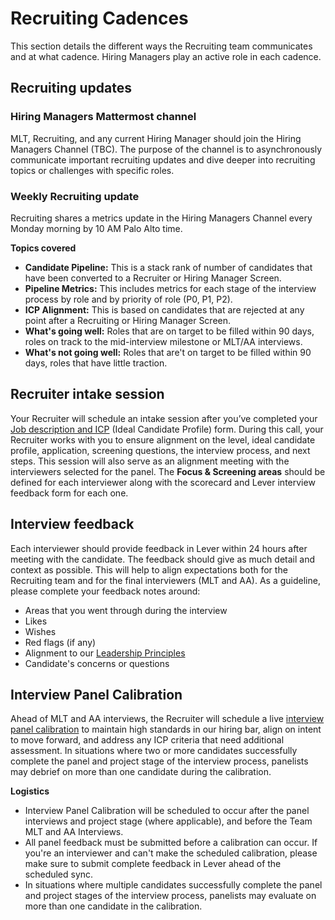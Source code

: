 # Recruiting Cadences

This section details the different ways the Recruiting team communicates and at what cadence. Hiring Managers play an active role in each cadence.

## Recruiting updates

### Hiring Managers Mattermost channel

MLT, Recruiting, and any current Hiring Manager should join the Hiring Managers Channel \(TBC\). The purpose of the channel is to asynchronously communicate important recruiting updates and dive deeper into recruiting topics or challenges with specific roles.

### Weekly Recruiting update

Recruiting shares a metrics update in the Hiring Managers Channel every Monday morning by 10 AM Palo Alto time.

**Topics covered**

* **Candidate Pipeline:** This is a stack rank of number of candidates that have been converted to a Recruiter or Hiring Manager Screen.
* **Pipeline Metrics:** This includes metrics for each stage of the interview process by role and by priority of role \(P0, P1, P2\).
* **ICP Alignment:** This is based on candidates that are rejected at any point after a Recruiting or Hiring Manager Screen.
* **What's going well:** Roles that are on target to be filled within 90 days, roles on track to the mid-interview milestone or MLT/AA interviews.
* **What's not going well:** Roles that are't on target to be filled within 90 days, roles that have little traction.

## Recruiter intake session

Your Recruiter will schedule an intake session after you’ve completed your [Job description and ICP](https://docs.google.com/document/d/1rpTI2NKu4H_781vpx_eD9Fku7go4gGDs1P7bJAMQvAU/edit) \(Ideal Candidate Profile\) form. During this call, your Recruiter works with you to ensure alignment on the level, ideal candidate profile, application, screening questions, the interview process, and next steps. This session will also serve as an alignment meeting with the interviewers selected for the panel. The **Focus & Screening areas** should be defined for each interviewer along with the scorecard and Lever interview feedback form for each one.

## Interview feedback

Each interviewer should provide feedback in Lever within 24 hours after meeting with the candidate. The feedback should give as much detail and context as possible. This will help to align expectations both for the Recruiting team and for the final interviewers \(MLT and AA\). As a guideline, please complete your feedback notes around:

* Areas that you went through during the interview
* Likes
* Wishes
* Red flags \(if any\)
* Alignment to our [Leadership Principles](https://mattermost.com/about-us/)
* Candidate's concerns or questions

## Interview Panel Calibration

Ahead of MLT and AA interviews, the Recruiter will schedule a live [interview panel calibration](https://docs.google.com/document/d/1Dwj-8-jpTQ50nOfHHX77Ht4TdF9H9_lvZTKTK3kallU/edit?usp=sharing) to maintain high standards in our hiring bar, align on intent to move forward, and address any ICP criteria that need additional assessment. In situations where two or more candidates successfully complete the panel and project stage of the interview process, panelists may debrief on more than one candidate during the calibration. 

**Logistics**

* Interview Panel Calibration will be scheduled to occur after the panel interviews and project stage (where applicable), and before the Team MLT and AA Interviews.
* All panel feedback must be submitted before a calibration can occur. If you're an interviewer and can't make the scheduled calibration, please make sure to submit complete feedback in Lever ahead of the scheduled sync.
* In situations where multiple candidates successfully complete the panel and project stages of the interview process, panelists may evaluate on more than one candidate in the calibration. 
